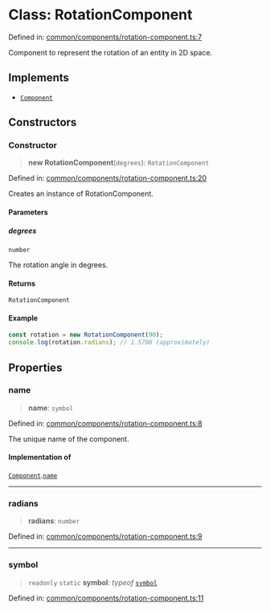 # Class: RotationComponent

Defined in: [common/components/rotation-component.ts:7](https://github.com/Forge-Game-Engine/Forge/blob/04af294b0d108e7e60d1ae9f40eaa3ca76ca176a/src/common/components/rotation-component.ts#L7)

Component to represent the rotation of an entity in 2D space.

## Implements

- [`Component`](../interfaces/Component.md)

## Constructors

### Constructor

> **new RotationComponent**(`degrees`): `RotationComponent`

Defined in: [common/components/rotation-component.ts:20](https://github.com/Forge-Game-Engine/Forge/blob/04af294b0d108e7e60d1ae9f40eaa3ca76ca176a/src/common/components/rotation-component.ts#L20)

Creates an instance of RotationComponent.

#### Parameters

##### degrees

`number`

The rotation angle in degrees.

#### Returns

`RotationComponent`

#### Example

```ts
const rotation = new RotationComponent(90);
console.log(rotation.radians); // 1.5708 (approximately)
```

## Properties

### name

> **name**: `symbol`

Defined in: [common/components/rotation-component.ts:8](https://github.com/Forge-Game-Engine/Forge/blob/04af294b0d108e7e60d1ae9f40eaa3ca76ca176a/src/common/components/rotation-component.ts#L8)

The unique name of the component.

#### Implementation of

[`Component`](../interfaces/Component.md).[`name`](../interfaces/Component.md#name)

***

### radians

> **radians**: `number`

Defined in: [common/components/rotation-component.ts:9](https://github.com/Forge-Game-Engine/Forge/blob/04af294b0d108e7e60d1ae9f40eaa3ca76ca176a/src/common/components/rotation-component.ts#L9)

***

### symbol

> `readonly` `static` **symbol**: *typeof* [`symbol`](#symbol)

Defined in: [common/components/rotation-component.ts:11](https://github.com/Forge-Game-Engine/Forge/blob/04af294b0d108e7e60d1ae9f40eaa3ca76ca176a/src/common/components/rotation-component.ts#L11)
